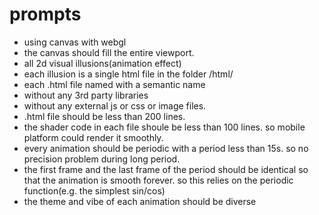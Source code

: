 # prompts

- using canvas with webgl
- the canvas should fill the entire viewport.
- all 2d visual illusions(animation effect)
- each illusion is a single html file in the folder /html/
- each .html file named with a semantic name 
- without any 3rd party libraries
- without any external js or css or image files.
- .html file should be less than 200 lines.
- the shader code in each file shoule be less than 100 lines. so mobile platform could render it smoothly.
- every animation should be periodic with a period less than 15s. so no precision problem during long period.
- the first frame and the last frame of the period should be identical so that the animation is smooth forever. so this relies on the periodic function(e.g. the simplest sin/cos)
- the theme and vibe of each animation should be diverse